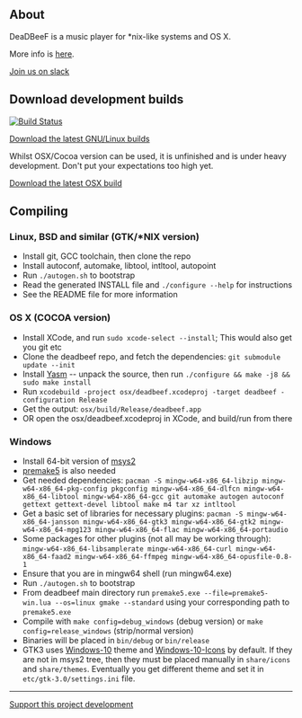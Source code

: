 ## About

DeaDBeeF is a music player for \*nix-like systems and OS X.

More info is [here](http://deadbeef.sf.net).

[Join us on slack](https://deadbeef-slack.herokuapp.com)

## Download development builds

[![Build Status](https://travis-ci.org/DeaDBeeF-Player/deadbeef.svg?branch=master)](https://travis-ci.org/DeaDBeeF-Player/deadbeef)

[Download the latest GNU/Linux builds](https://sourceforge.net/projects/deadbeef/files/travis/linux/)

Whilst OSX/Cocoa version can be used, it is unfinished and is under heavy development. Don't put your expectations too high yet.

[Download the latest OSX build](https://sourceforge.net/projects/deadbeef/files/travis/osx/)

## Compiling

### Linux, BSD and similar (GTK/*NIX version)

* Install git, GCC toolchain, then clone the repo
* Install autoconf, automake, libtool, intltool, autopoint
* Run ```./autogen.sh``` to bootstrap
* Read the generated INSTALL file and ```./configure --help``` for instructions
* See the README file for more information

### OS X (COCOA version)

* Install XCode, and run `sudo xcode-select --install`; This would also get you git etc
* Clone the deadbeef repo, and fetch the dependencies: ```git submodule update --init```
* Install [Yasm](https://yasm.tortall.net/Download.html) -- unpack the source, then run `./configure && make -j8 && sudo make install`
* Run ```xcodebuild -project osx/deadbeef.xcodeproj -target deadbeef -configuration Release```
* Get the output: ```osx/build/Release/deadbeef.app```
* OR open the osx/deadbeef.xcodeproj in XCode, and build/run from there

### Windows

* Install 64-bit version of [msys2](https://www.msys2.org/)
* [premake5](https://premake.github.io/download.html) is also needed
* Get needed dependencies: 
	```pacman -S mingw-w64-x86_64-libzip mingw-w64-x86_64-pkg-config pkgconfig mingw-w64-x86_64-dlfcn mingw-w64-x86_64-libtool mingw-w64-x86_64-gcc git automake autogen autoconf gettext gettext-devel libtool make m4 tar xz intltool```
* Get a basic set of libraries for necessary plugins:
	```pacman -S mingw-w64-x86_64-jansson mingw-w64-x86_64-gtk3 mingw-w64-x86_64-gtk2 mingw-w64-x86_64-mpg123 mingw-w64-x86_64-flac mingw-w64-x86_64-portaudio```
* Some packages for other plugins (not all may be working through):
	```mingw-w64-x86_64-libsamplerate mingw-w64-x86_64-curl mingw-w64-x86_64-faad2 mingw-w64-x86_64-ffmpeg mingw-w64-x86_64-opusfile-0.8-1```
* Ensure that you are in mingw64 shell (run mingw64.exe)
* Run ```./autogen.sh``` to bootstrap
* From deadbeef main directory run ```premake5.exe --file=premake5-win.lua --os=linux gmake --standard``` using your corresponding path to ```premake5.exe```
* Compile with ```make config=debug_windows``` (debug version) or ```make config=release_windows``` (strip/normal version)
* Binaries will be placed in ```bin/debug``` or ```bin/release```
* GTK3 uses [Windows-10](https://github.com/B00merang-Project/Windows-10) theme and [Windows-10-Icons](https://github.com/B00merang-Artwork/Windows-10) by default. If they are not in msys2 tree, then they must be placed manually in ```share/icons``` and ```share/themes```. Eventually you get different theme and set it in ```etc/gtk-3.0/settings.ini``` file.

----

[Support this project development](http://deadbeef.sourceforge.net/support.html)
